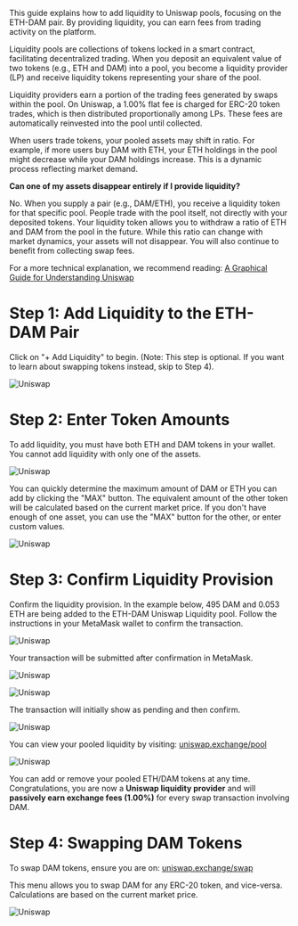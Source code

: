 This guide explains how to add liquidity to Uniswap pools, focusing on the ETH-DAM pair. By providing liquidity, you can earn fees from trading activity on the platform.

Liquidity pools are collections of tokens locked in a smart contract, facilitating decentralized trading. When you deposit an equivalent value of two tokens (e.g., ETH and DAM) into a pool, you become a liquidity provider (LP) and receive liquidity tokens representing your share of the pool.

Liquidity providers earn a portion of the trading fees generated by swaps within the pool. On Uniswap, a 1.00% flat fee is charged for ERC-20 token trades, which is then distributed proportionally among LPs. These fees are automatically reinvested into the pool until collected.

When users trade tokens, your pooled assets may shift in ratio. For example, if more users buy DAM with ETH, your ETH holdings in the pool might decrease while your DAM holdings increase. This is a dynamic process reflecting market demand.

**Can one of my assets disappear entirely if I provide liquidity?**

No. When you supply a pair (e.g., DAM/ETH), you receive a liquidity token for that specific pool. People trade with the pool itself, not directly with your deposited tokens. Your liquidity token allows you to withdraw a ratio of ETH and DAM from the pool in the future. While this ratio can change with market dynamics, your assets will not disappear. You will also continue to benefit from collecting swap fees.

For a more technical explanation, we recommend reading: [A Graphical Guide for Understanding Uniswap](https://docs.ethhub.io/guides/graphical-guide-for-understanding-uniswap/)

# Step 1: Add Liquidity to the ETH-DAM Pair
Click on "+ Add Liquidity" to begin. (Note: This step is optional. If you want to learn about swapping tokens instead, skip to Step 4).

![Uniswap](../../helpArticles/assets/images/pngs/uniswap/uniswap10.png)

# Step 2: Enter Token Amounts
To add liquidity, you must have both ETH and DAM tokens in your wallet. You cannot add liquidity with only one of the assets.

![Uniswap](../../helpArticles/assets/images/pngs/uniswap/uniswap11.png)

You can quickly determine the maximum amount of DAM or ETH you can add by clicking the "MAX" button. The equivalent amount of the other token will be calculated based on the current market price. If you don't have enough of one asset, you can use the "MAX" button for the other, or enter custom values.

![Uniswap](../../helpArticles/assets/images/pngs/uniswap/uniswap12.png)

# Step 3: Confirm Liquidity Provision
Confirm the liquidity provision. In the example below, 495 DAM and 0.053 ETH are being added to the ETH-DAM Uniswap Liquidity pool. Follow the instructions in your MetaMask wallet to confirm the transaction.

![Uniswap](../../helpArticles/assets/images/pngs/uniswap/uniswap13.png#_maxWidth=512)

Your transaction will be submitted after confirmation in MetaMask.

![Uniswap](../../helpArticles/assets/images/pngs/uniswap/uniswap14.png#_maxWidth=512)

![Uniswap](../../helpArticles/assets/images/pngs/uniswap/uniswap15.png#_maxWidth=512)

The transaction will initially show as pending and then confirm.

![Uniswap](../../helpArticles/assets/images/pngs/uniswap/uniswap16.png#_maxWidth=512)

You can view your pooled liquidity by visiting: [uniswap.exchange/pool](https://uniswap.exchange/pool)

![Uniswap](../../helpArticles/assets/images/pngs/uniswap/uniswap17.png#_maxWidth=512)

You can add or remove your pooled ETH/DAM tokens at any time. Congratulations, you are now a **Uniswap liquidity provider** and will **passively earn exchange fees (1.00%)** for every swap transaction involving DAM.

# Step 4: Swapping DAM Tokens
To swap DAM tokens, ensure you are on: [uniswap.exchange/swap](https://uniswap.exchange/swap)

This menu allows you to swap DAM for any ERC-20 token, and vice-versa. Calculations are based on the current market price.

![Uniswap](../../helpArticles/assets/images/pngs/uniswap/uniswap18.png#_maxWidth=512)